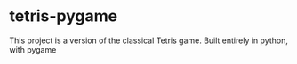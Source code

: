 # tetris-pygame
This project is a version of the classical Tetris game. Built entirely in python, with pygame
